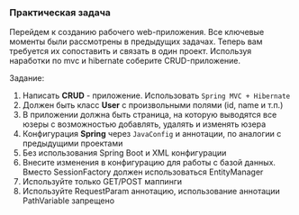 ### Практическая задача
Перейдем к созданию рабочего web-приложения. Все ключевые моменты были рассмотрены
в предыдущих задачах. Теперь вам требуется их сопоставить и связать в один проект.
Используя наработки по mvc и hibernate соберите CRUD-приложение.

Задание:
1. Написать **CRUD** - приложение. Использовать `Spring MVC + Hibernate`
2. Должен быть класс **User** с произвольными полями (id, name и т.п.)
3. В приложении должна быть страница, на которую выводятся все юзеры с возможностью добавлять, удалять и изменять юзера
4. Конфигурация **Spring** через `JavaConfig` и аннотации, по аналогии с предыдущими проектами
5. Без использования Spring Boot и XML конфигурации
6. Внесите изменения в конфигурацию для работы с базой данных. Вместо SessionFactory должен использоваться EntityManager
7. Используйте только GET/POST маппинги
8. Используйте RequestParam аннотацию, использование аннотации PathVariable запрещено